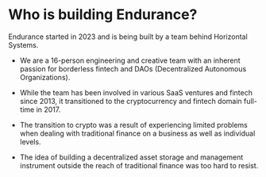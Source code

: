 # Who is building Endurance?

Endurance started in 2023 and is being built by a team behind Horizontal Systems.

- We are a 16-person engineering and creative team with an inherent passion for borderless fintech and DAOs (Decentralized Autonomous Organizations).

- While the team has been involved in various SaaS ventures and fintech since 2013, it transitioned to the cryptocurrency and fintech domain full-time in 2017.

- The transition to crypto was a result of experiencing limited problems when dealing with traditional finance on a business as well as individual levels.

- The idea of building a decentralized asset storage and management instrument outside the reach of traditional finance was too hard to resist.
